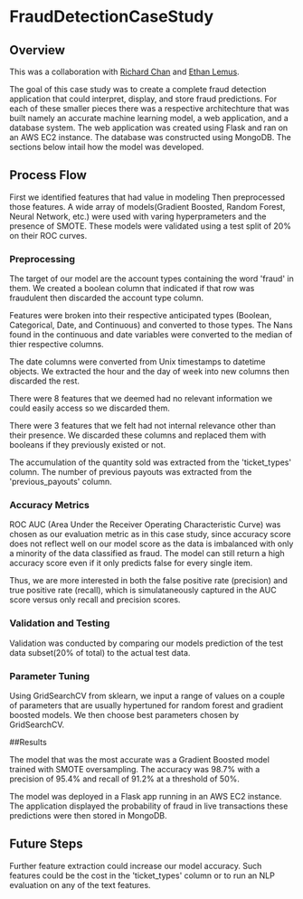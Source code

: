 # FraudDetectionCaseStudy

## Overview

This was a collaboration with [Richard Chan](https://github.com/chanrl) and [Ethan Lemus](https://github.com/poxlox).

The goal of this case study was to create a complete fraud detection application that could interpret, display, and store fraud predictions. For each of these smaller pieces there was a respective architechture that was built namely an accurate machine learning model, a web application, and a database system. The web application was created using Flask and ran on an AWS EC2 instance. The database was constructed using MongoDB. The sections below intail how the model was developed.

## Process Flow

First we identified features that had value in modeling Then preprocessed those features. A wide array of models(Gradient Boosted, Random Forest, Neural Network, etc.) were used with varing hyperprameters and the presence of SMOTE. These models were validated using a test split of 20% on their ROC curves.

### Preprocessing
The target of our model are the account types containing the word 'fraud' in them. We created a boolean column that indicated if that row was fraudulent then discarded the account type column. 

Features were broken into their respective anticipated types (Boolean, Categorical, Date, and Continuous) and converted to those types. The Nans found in the continuous and date variables were converted to the median of thier respective columns. 

The date columns were converted from Unix timestamps to datetime objects. We extracted the hour and the day of week into new columns then discarded the rest.

There were 8 features that we deemed had no relevant information we could easily access so we discarded them.

There were 3 features that we felt had not internal relevance other than their presence. We discarded these columns and replaced them with booleans if they previously existed or not.

The accumulation of the quantity sold was extracted from the 'ticket_types' column. The number of previous payouts was extracted from the 'previous_payouts' column.

### Accuracy Metrics
ROC AUC (Area Under the Receiver Operating Characteristic Curve) was chosen as our evaluation metric as in this case study, since accuracy score does not reflect well on our model score as the data is imbalanced with only a minority of the data classified as fraud. The model can still return a high accuracy score even if it only predicts false for every single item.

Thus, we are more interested in both the false positive rate (precision) and true positive rate (recall), which is simulataneously captured in the AUC score versus only recall and precision scores.

### Validation and Testing

Validation was conducted by comparing our models prediction of the test data subset(20% of total) to the actual test data.

### Parameter Tuning

Using GridSearchCV from sklearn, we input a range of values on a couple of parameters that are usually hypertuned for random forest and gradient boosted models. We then choose best parameters chosen by GridSearchCV.

##Results

The model that was the most accurate was a Gradient Boosted model trained with SMOTE oversampling. The accuracy was 98.7% with a precision of 95.4% and recall of 91.2% at a threshold of 50%.

The model was deployed in a Flask app running in an AWS EC2 instance. The application displayed the probability of fraud in live transactions these predictions were then stored in MongoDB. 

## Future Steps

Further feature extraction could increase our model accuracy. Such features could be the cost in the 'ticket_types' column or to run an NLP evaluation on any of the text features.

